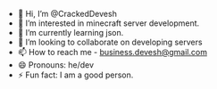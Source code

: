 - 👋 Hi, I’m @CrackedDevesh
- 👀 I’m interested in minecraft server development.
- 🌱 I’m currently learning json.
- 💞️ I’m looking to collaborate on developing servers
- 📫 How to reach me - business.devesh@gmail.com
- 😄 Pronouns: he/dev
- ⚡ Fun fact: I am a good person.

<!---
CrackedDevesh/CrackedDevesh is a ✨ special ✨ repository because its `README.md` (this file) appears on your GitHub profile.
You can click the Preview link to take a look at your changes.
--->
